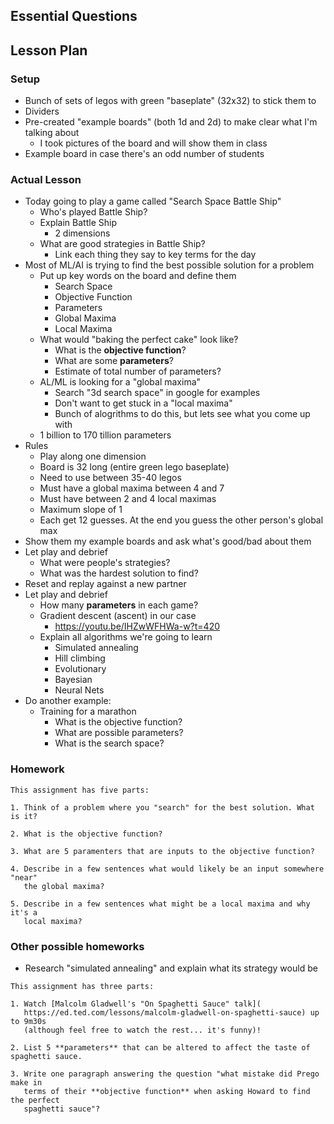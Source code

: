 ## Essential Questions

## Lesson Plan

### Setup

- Bunch of sets of legos with green "baseplate" (32x32) to stick them to
- Dividers
- Pre-created "example boards" (both 1d and 2d) to make clear what I'm talking about
    - I took pictures of the board and will show them in class
- Example board in case there's an odd number of students

### Actual Lesson

- Today going to play a game called "Search Space Battle Ship"
    - Who's played Battle Ship?
    - Explain Battle Ship
        - 2 dimensions
    - What are good strategies in Battle Ship?
        - Link each thing they say to key terms for the day
- Most of ML/AI is trying to find the best possible solution for a problem
    - Put up key words on the board and define them
        - Search Space
        - Objective Function
        - Parameters
        - Global Maxima
        - Local Maxima
    - What would "baking the perfect cake" look like?
        - What is the **objective function**?
        - What are some **parameters**?
        - Estimate of total number of parameters?
    - AL/ML is looking for a "global maxima"
        - Search "3d search space" in google for examples
        - Don't want to get stuck in a "local maxima"
        - Bunch of alogrithms to do this, but lets see what you come up with
    - 1 billion to 170 tillion parameters
- Rules
    - Play along one dimension
    - Board is 32 long (entire green lego baseplate)
    - Need to use between 35-40 legos
    - Must have a global maxima between 4 and 7
    - Must have between 2 and 4 local maximas
    - Maximum slope of 1
    - Each get 12 guesses. At the end you guess the other person's global max
- Show them my example boards and ask what's good/bad about them
- Let play and debrief
    - What were people's strategies?
    - What was the hardest solution to find?
- Reset and replay against a new partner
- Let play and debrief
    - How many **parameters** in each game?
    - Gradient descent (ascent) in our case
        - https://youtu.be/IHZwWFHWa-w?t=420
    - Explain all algorithms we're going to learn
        - Simulated annealing
        - Hill climbing
        - Evolutionary
        - Bayesian
        - Neural Nets
- Do another example:
    - Training for a marathon
        - What is the objective function?
        - What are possible parameters?
        - What is the search space?

### Homework

```
This assignment has five parts:

1. Think of a problem where you "search" for the best solution. What is it?

2. What is the objective function?

3. What are 5 paramenters that are inputs to the objective function?

4. Describe in a few sentences what would likely be an input somewhere "near"
   the global maxima?

5. Describe in a few sentences what might be a local maxima and why it's a
   local maxima?
```

### Other possible homeworks

- Research "simulated annealing" and explain what its strategy would be

```
This assignment has three parts:

1. Watch [Malcolm Gladwell's "On Spaghetti Sauce" talk](
   https://ed.ted.com/lessons/malcolm-gladwell-on-spaghetti-sauce) up to 9m30s
   (although feel free to watch the rest... it's funny)!

2. List 5 **parameters** that can be altered to affect the taste of spaghetti sauce.

3. Write one paragraph answering the question "what mistake did Prego make in
   terms of their **objective function** when asking Howard to find the perfect
   spaghetti sauce"?
```

